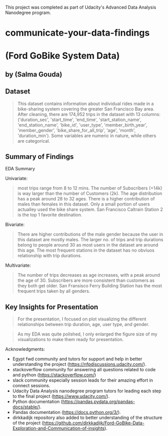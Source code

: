 This project was completed as part of Udacity's Advanced Data Analysis Nanodegree program.

# communicate-your-data-findings
# (Ford GoBike System Data)
## by (Salma Gouda)


## Dataset

> This dataset contains information about individual rides made in a bike-sharing system covering the greater San Francisco Bay area.
> After cleaning, there are 174,952 trips in the dataset with 13 columns:
 ('duration_sec', 'start_time', 'end_time', 'start_station_name', 'end_station_name', 'bike_id',
 'user_type', 'member_birth_year', 'member_gender', 'bike_share_for_all_trip', 'age', 'month',
 'duration_min'). 
> Some variables are numeric in nature, while others are categorical.


## Summary of Findings

EDA Summary

Univariate:
> most trips range from 8 to 12 mins.
> The number of  Subscribers (+14k) is way larger than the number of Customers (2k).
> The age distribution has a peak around 28 to 32 ages.
> There is a higher contribution of males than females in this dataset.
> Only a small portion of users actualley used the bike share system.
> San Francisco Caltrain Station 2 is the top 1 favorite destination.

Bivariate:
> There are higher contributions of the male gender because the user in this dataset are mostly males.
> The larger no. of trips and trip durations belong to people around 30 as most users in the dataset are around this age.
> The most frequent stations in the dataset has no obviuos relationship with trip durations.

Multivariate:
> The number of trips decreases as age increases, with a peak around the age of 30.
> Subscribers are more consistent than customers as they both get older.
> San Fransisco Ferry Building Station has the most frequent trips taken by all genders.

## Key Insights for Presentation

> For the presentation, I focused on plot visualizing the different relationships between trip duration, age, user type, and gender.

> As my EDA was quite polished, I only enlarged the figure size of my visualizations to make them ready for presentation.


Acknowledgments:
- Egypt fwd community and tutors for support and help in better understanding the project (https://nfpdiscussions.udacity.com/).
- stackoverflow community for answering all questions related to code and python (https://stackoverflow.com/)
- slack community especially session leads for their amazing effort in connect sessions.
- Udacity Data Analysis nanodegree program tutors for leading each step to the final project (https://www.udacity.com/).
- Python documentation (https://pandas.pydata.org/pandas-docs/stable/).
- Pandas documentation (https://docs.python.org/3/).
- dirkkadijk repository also added to better understanding of the structure of the project (https://github.com/dirkkadijk/Ford-GoBike-Data-Exploration-and-Communication-of-insights).
